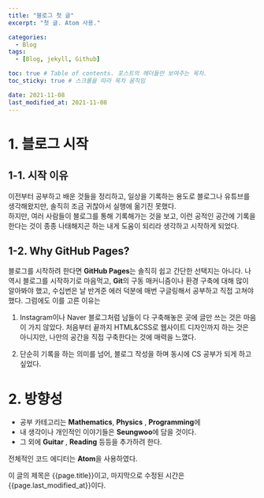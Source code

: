 ```yaml
---
title: "블로그 첫 글"
excerpt: "첫 글. Atom 사용."

categories:
  - Blog
tags:
  - [Blog, jekyll, Github]

toc: true # Table of contents. 포스트의 헤더들만 보여주는 목차.
toc_sticky: true # 스크롤을 따라 목차 움직임

date: 2021-11-08
last_modified_at: 2021-11-08
---
```



# 1. 블로그 시작
## 1-1. 시작 이유
이전부터 공부하고 배운 것들을 정리하고, 일상을 기록하는 용도로 블로그나 유튜브를 생각해왔지만, 솔직히 조금 귀찮아서 실행에 옮기진 못했다.  
하지만, 여러 사람들이 블로그를 통해 기록해가는 것을 보고, 이런 공적인 공간에 기록을 한다는 것이 종종 나태해지곤 하는 내게 도움이 되리라 생각하고 시작하게 되었다.

## 1-2. Why GitHub Pages?
블로그를 시작하려 한다면 **GitHub Pages**는 솔직히 쉽고 간단한 선택지는 아니다. 나 역시 블로그를 시작하기로 마음먹고, **Git**의 구동 매커니즘이나
환경 구축에 대해 많이 알아봐야 했고, 수십번은 날 반겨준 에러 덕분에 매번 구글링해서 공부하고 직접 고쳐야 했다.
그럼에도 이를 고른 이유는  

1. Instagram이나 Naver 블로그처럼 남들이 다 구축해놓은 곳에 글만 쓰는 것은 마음이 가지 않았다. 처음부터 끝까지 HTML&CSS로 웹사이트 디자인까지 하는 것은 아니지만, 나만의 공간을 직접 구축한다는 것에 매력을 느꼈다.

2. 단순히 기록을 하는 의미를 넘어, 블로그 작성을 하며 동시에 CS 공부가 되게 하고 싶었다.

# 2. 방향성
- 공부 카테고리는 **Mathematics**, **Physics** , **Programming**에   
- 내 생각이나 개인적인 이야기들은 **Seungwoo**에 담을 것이다.  
- 그 외에 **Guitar** , **Reading** 등등을 추가하려 한다.

전체적인 코드 에디터는 **Atom**을 사용하였다.

이 글의 제목은 {{page.title}}이고, 마지막으로 수정된 시간은 {{page.last_modified_at}}이다.
